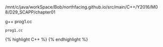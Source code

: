 

/mnt/c/java/workSpace/Bob/northfacing.github.io/src/main/C++/Y2016/M08/D29_SCAPP/chapter01

g++ prog1.cc

    prog1.cc
{% highlight C++ %}
{% endhighlight %}
